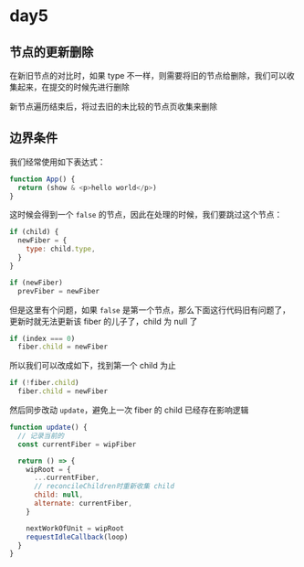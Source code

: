 # day5

## 节点的更新删除

在新旧节点的对比时，如果 type 不一样，则需要将旧的节点给删除，我们可以收集起来，在提交的时候先进行删除

新节点遍历结束后，将过去旧的未比较的节点页收集来删除

## 边界条件

我们经常使用如下表达式：

```jsx
function App() {
  return (show & <p>hello world</p>)
}
```

这时候会得到一个 `false` 的节点，因此在处理的时候，我们要跳过这个节点：

```js
if (child) {
  newFiber = {
    type: child.type,
  }
}

if (newFiber)
  prevFiber = newFiber
```

但是这里有个问题，如果 `false` 是第一个节点，那么下面这行代码旧有问题了，更新时就无法更新该 fiber 的儿子了，child 为 null 了

```js
if (index === 0)
  fiber.child = newFiber
```

所以我们可以改成如下，找到第一个 child 为止

```js
if (!fiber.child)
  fiber.child = newFiber
```

然后同步改动 `update`，避免上一次 fiber 的 child 已经存在影响逻辑

```js
function update() {
  // 记录当前的
  const currentFiber = wipFiber

  return () => {
    wipRoot = {
      ...currentFiber,
      // reconcileChildren时重新收集 child
      child: null,
      alternate: currentFiber,
    }

    nextWorkOfUnit = wipRoot
    requestIdleCallback(loop)
  }
}
```
